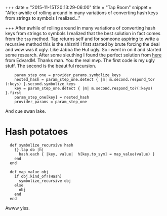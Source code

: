 +++
date = "2015-11-15T20:13:29-06:00"
title = "Tap Room"
snippet = "After awhile of rolling around in many variations of converting hash keys from strings to symbols I realized..."

+++
After awhile of rolling around in many variations of converting hash keys from strings to symbols I realized that the best solution in fact comes from the `tap` method.  Tap returns self and for someone aspiring to write a recursive method this is the shiznit!  I first started by brute forcing the deal and wow was it ugly.  Like Jabba the Hut ugly.  So i went in on it and started some research.  After some sleuthing I found the perfect solution from [here](http://apidock.com/rails/v4.0.2/Hash/deep_symbolize_keys) from EdvardM.  Thanks man.  You the real mvp.  The first code is my ugly stuff.  The second is the beautiful recursion.


        param_step_one = provider_params.symbolize_keys
        nested_hash = param_step_one.detect { |m| m.second.respond_to?(:keys) }.second.symbolize_keys
        key = param_step_one.detect { |m| m.second.respond_to?(:keys) }.first
        param_step_one[key] = nested_hash
        provider_params = param_step_one

And cue swan lake.
# Hash potatoes


      def symbolize_recursive hash
        {}.tap do |h|
          hash.each { |key, value|  h[key.to_sym] = map_value(value) }
        end
      end

      def map_value obj
        if obj.kind_of?(Hash)
          symbolize_recursive obj
        else
          obj
        end
      end

Awww yiss.
